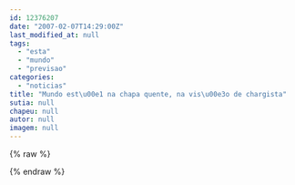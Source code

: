 ```yaml
---
id: 12376207
date: "2007-02-07T14:29:00Z"
last_modified_at: null
tags:
  - "esta"
  - "mundo"
  - "previsao"
categories:
  - "noticias"
title: "Mundo est\u00e1 na chapa quente, na vis\u00e3o de chargista"
sutia: null
chapeu: null
autor: null
imagem: null
---
```

{% raw %}
<p> </p>
{% endraw %}